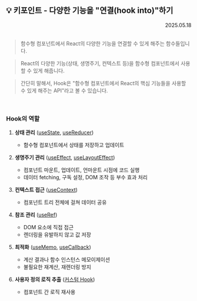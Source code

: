 ## 💡 키포인트 - 다양한 기능을 "연결(hook into)"하기

<div align="right">2025.05.18</div>

<br/>

> 함수형 컴포넌트에서 React의 다양한 기능을 연결할 수 있게 해주는 함수들입니다.

> React의 다양한 기능(상태, 생명주기, 컨텍스트 등)을 함수형 컴포넌트에서 사용할 수 있게 해줍니다. 

> 간단히 말해서, Hook은 "함수형 컴포넌트에서 React의 핵심 기능들을 사용할 수 있게 해주는 API"라고 볼 수 있습니다.

<br/>

### Hook의 역할

1. **상태 관리** ([useState](../../../State/how/Readme.md#usestate), [useReducer](../../../State/how/Readme.md#usereducer))
   - 함수형 컴포넌트에서 상태를 저장하고 업데이트

2. **생명주기 관리** ([useEffect](./useEffect/Readme.md), [useLayoutEffect](./useLayoutEffect/Readme.md))
   - 컴포넌트 마운트, 업데이트, 언마운트 시점에 코드 실행
   - 데이터 fetching, 구독 설정, DOM 조작 등 부수 효과 처리

3. **컨텍스트 접근** ([useContext](../../../State/how/Readme.md#usecontext))
   - 컴포넌트 트리 전체에 걸쳐 데이터 공유

4. **참조 관리** ([useRef](./useRef/Readme.md))
   - DOM 요소에 직접 접근
   - 렌더링을 유발하지 않고 값 저장

5. **최적화** ([useMemo](./useMemo/Readme.md), [useCallback](./useCallback/Readme.md))
   - 계산 결과나 함수 인스턴스 메모이제이션
   - 불필요한 재계산, 재렌더링 방지

6. **사용자 정의 로직 추출** ([커스텀 Hook](./custom/Readme.md))
   - 컴포넌트 간 로직 재사용